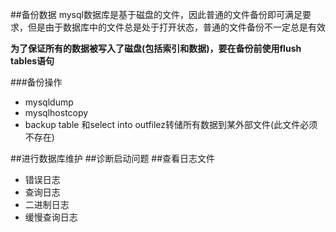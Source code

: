 ##备份数据
mysql数据库是基于磁盘的文件，因此普通的文件备份即可满足要求，但是由于数据库中的文件总是处于打开状态，普通的文件备份不一定总是有效

**为了保证所有的数据被写入了磁盘(包括索引和数据)，要在备份前使用flush tables语句**

###备份操作
- mysqldump
- mysqlhostcopy
- backup table 和select into outfilez转储所有数据到某外部文件(此文件必须不存在)

##进行数据库维护
##诊断启动问题
##查看日志文件
- 错误日志
- 查询日志
- 二进制日志
- 缓慢查询日志

